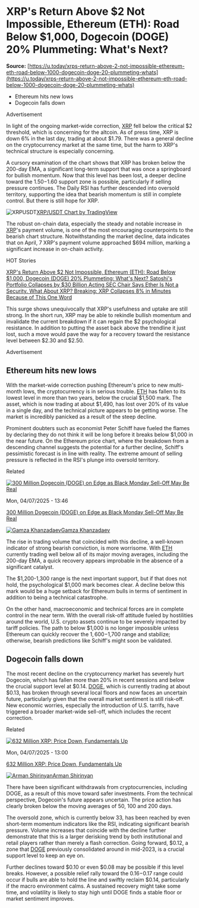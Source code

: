 # XRP's Return Above $2 Not Impossible, Ethereum (ETH): Road Below $1,000, Dogecoin (DOGE) 20% Plummeting: What's Next?

**Source:** [https://u.today/xrps-return-above-2-not-impossible-ethereum-eth-road-below-1000-dogecoin-doge-20-plummeting-whats](https://u.today/xrps-return-above-2-not-impossible-ethereum-eth-road-below-1000-dogecoin-doge-20-plummeting-whats)

  * Ethereum hits new lows
  * Dogecoin falls down



Advertisement

In light of the ongoing market-wide correction, [XRP](https://u.today/632-million-xrp-price-down-fundamentals-up) fell below the critical $2 threshold, which is concerning for the altcoin. As of press time, XRP is down 6% in the last day, trading at about $1.79. There was a general decline on the cryptocurrency market at the same time, but the harm to XRP's technical structure is especially concerning. 

A cursory examination of the chart shows that XRP has broken below the 200-day EMA, a significant long-term support that was once a springboard for bullish momentum. Now that this level has been lost, a deeper decline toward the $1.50-$1.60 support zone is possible, particularly if selling pressure continues. The Daily RSI has further descended into oversold territory, supporting the idea that bearish momentum is still in complete control. But there is still hope for XRP.

![XRPUSDT](/sites/default/files/inline-images/image_1964.png)[XRP/USDT Chart by TradingView](https://www.tradingview.com/)

The robust on-chain data, especially the steady and notable increase in [XRP](https://u.today/200000000-xrp-stun-worlds-largest-exchange)'s payment volume, is one of the most encouraging counterpoints to the bearish chart structure. Notwithstanding the market decline, data indicates that on April, 7 XRP's payment volume approached $694 million, marking a significant increase in on-chain activity. 

HOT Stories

[ ](/hot-stories "Go to Hot stories")

[ XRP's Return Above $2 Not Impossible, Ethereum (ETH): Road Below $1,000, Dogecoin (DOGE) 20% Plummeting: What's Next? ](https://u.today/xrps-return-above-2-not-impossible-ethereum-eth-road-below-1000-dogecoin-doge-20-plummeting-whats) [ Satoshi's Portfolio Collapses by $30 Billion ](https://u.today/satoshis-portfolio-collapses-by-30-billion) [ Acting SEC Chair Says Ether Is Not a Security. What About XRP?  ](https://u.today/acting-sec-chair-says-ether-is-not-a-security-what-about-xrp) [ Breaking: XRP Collapses 8% in Minutes Because of This One Word ](https://u.today/breaking-xrp-collapses-8-in-minutes-because-of-this-one-word)

This surge shows unequivocally that XRP's usefulness and uptake are still strong. In the short run, XRP may be able to rekindle bullish momentum and invalidate the current breakdown if it can regain the $2 psychological resistance. In addition to putting the asset back above the trendline it just lost, such a move would pave the way for a recovery toward the resistance level between $2.30 and $2.50. 

Advertisement

## Ethereum hits new lows

With the market-wide correction pushing Ethereum's price to new multi-month lows, the cryptocurrency is in serious trouble. [ETH](https://u.today/vitalik-buterin-wont-like-this-ethereum-prediction-by-peter-schiff) has fallen to its lowest level in more than two years, below the crucial $1,500 mark. The asset, which is now trading at about $1,490, has lost over 20% of its value in a single day, and the technical picture appears to be getting worse. The market is incredibly panicked as a result of the steep decline. 

Prominent doubters such as economist Peter Schiff have fueled the flames by declaring they do not think it will be long before it breaks below $1,000 in the near future. On the Ethereum price chart, where the breakdown from a descending channel suggests the potential for a further decline, Schiff's pessimistic forecast is in line with reality. The extreme amount of selling pressure is reflected in the RSI's plunge into oversold territory.

Related

[![300 Million Dogecoin \(DOGE\) on Edge as Black Monday Sell-Off May Be Real](https://u.today/sites/default/files/styles/300/public/2025-04/s6731.jpg)](https://u.today/300-million-dogecoin-doge-on-edge-as-black-monday-sell-off-may-be-real)

Mon, 04/07/2025 - 13:46

[ 300 Million Dogecoin (DOGE) on Edge as Black Monday Sell-Off May Be Real](https://u.today/300-million-dogecoin-doge-on-edge-as-black-monday-sell-off-may-be-real)

[![Gamza Khanzadaev](https://u.today/sites/default/files/styles/130x/public/2022-05/14693.jpg)Gamza Khanzadaev](/gamza-khanzadaev)

The rise in trading volume that coincided with this decline, a well-known indicator of strong bearish conviction, is more worrisome. With [ETH](https://u.today/breaking-crypto-market-getting-annihilated-as-ethereum-collapses-by-10) currently trading well below all of its major moving averages, including the 200-day EMA, a quick recovery appears improbable in the absence of a significant catalyst.

The $1,200-1,300 range is the next important support, but if that does not hold, the psychological $1,000 mark becomes clear. A decline below this mark would be a huge setback for Ethereum bulls in terms of sentiment in addition to being a technical catastrophe.

On the other hand, macroeconomic and technical forces are in complete control in the near term. With the overall risk-off attitude fueled by hostilities around the world, U.S. crypto assets continue to be severely impacted by tariff policies. The path to below $1,000 is no longer impossible unless Ethereum can quickly recover the $1,600-$1,700 range and stabilize; otherwise, bearish predictions like Schiff's might soon be validated.

## Dogecoin falls down

The most recent decline on the cryptocurrency market has severely hurt Dogecoin, which has fallen more than 20% in recent sessions and below the crucial support level at $0.14. [DOGE,](https://u.today/is-bitcoin-btc-headed-for-72000-dogecoin-doge-price-hit-critical-support-shiba-inus-shib-whales) which is currently trading at about $0.13, has broken through several local floors and now faces an uncertain future, particularly given that the overall market sentiment is still risk-off. New economic worries, especially the introduction of U.S. tarrifs, have triggered a broader market-wide sell-off, which includes the recent correction.

Related

[![632 Million XRP: Price Down, Fundamentals Up](https://u.today/sites/default/files/styles/300/public/2025-04/s6727.jpg)](https://u.today/632-million-xrp-price-down-fundamentals-up)

Mon, 04/07/2025 - 13:00

[ 632 Million XRP: Price Down, Fundamentals Up](https://u.today/632-million-xrp-price-down-fundamentals-up)

[![Arman Shirinyan](https://u.today/sites/default/files/styles/130x/public/2021-08/8992.jpg)Arman Shirinyan](/arman-shirinyan)

There have been significant withdrawals from cryptocurrencies, including DOGE, as a result of this move toward safer investments. From the technical perspective, Dogecoin's future appears uncertain. The price action has clearly broken below the moving averages of 50, 100 and 200 days.

The oversold zone, which is currently below 33, has been reached by even short-term momentum indicators like the RSI, indicating significant bearish pressure. Volume increases that coincide with the decline further demonstrate that this is a larger derisking trend by both institutional and retail players rather than merely a flash correction. Going forward, $0.12, a zone that [DOGE](https://u.today/dogecoin-doge-3-key-levels-to-track-shiba-inu-shib-price-foundation-reached-solana-sol-stronger) previously consolidated around in mid-2023, is a crucial support level to keep an eye on.

Further declines toward $0.10 or even $0.08 may be possible if this level breaks. However, a possible relief rally toward the $0.16-$0.17 range could occur if bulls are able to hold the line and swiftly reclaim $0.14, particularly if the macro environment calms. A sustained recovery might take some time, and volatility is likely to stay high until DOGE finds a stable floor or market sentiment improves.
